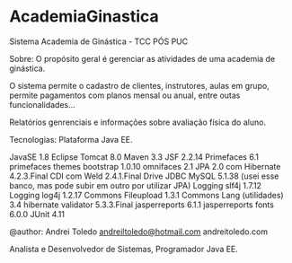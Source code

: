# AcademiaGinastica
Sistema Academia de Ginástica - TCC PÓS PUC

Sobre:
O propósito geral é gerenciar as atividades de uma academia de ginástica.

O sistema permite o cadastro de clientes, instrutores, aulas em grupo, permite pagamentos com planos mensal ou anual, entre outas funcionalidades...

Relatórios genrenciais e informações sobre avaliação física do aluno.

Tecnologias:
Plataforma Java EE.

JavaSE 1.8
Eclipse
Tomcat 8.0
Maven 3.3
JSF 2.2.14
Primefaces 6.1
primefaces themes bootstrap 1.0.10
omnifaces 2.1
JPA 2.0 com Hibernate 4.2.3.Final
CDI com Weld 2.4.1.Final
Drive JDBC MySQL 5.1.38 (usei esse banco, mas pode subir em outro por utilizar JPA)
Logging slf4j 1.7.12
Logging log4j 1.2.17
Commons Fileupload 1.3.1
Commons Lang (utilidades) 3.4
hibernate validator 5.3.3.Final
jasperreports 6.1.1
jasperreports fonts 6.0.0
JUnit 4.11

@author:
Andrei Toledo andreiltoledo@hotmail.com
andreitoledo.com

Analista e Desenvolvedor de Sistemas, Programador Java EE.
